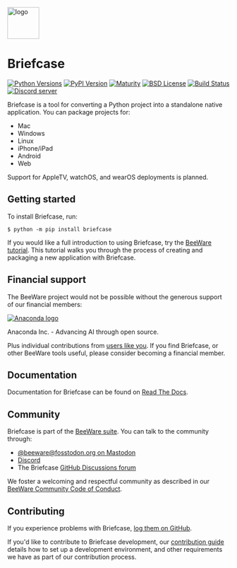 [<img src="https://beeware.org/project/briefcase/briefcase.png" width="72" alt="logo" />](https://beeware.org/briefcase)

# Briefcase

[![Python Versions](https://img.shields.io/pypi/pyversions/briefcase.svg)](https://pypi.python.org/pypi/briefcase)
[![PyPI Version](https://img.shields.io/pypi/v/briefcase.svg)](https://pypi.python.org/pypi/briefcase)
[![Maturity](https://img.shields.io/pypi/status/briefcase.svg)](https://pypi.python.org/pypi/briefcase)
[![BSD License](https://img.shields.io/pypi/l/briefcase.svg)](https://github.com/beeware/briefcase/blob/main/LICENSE)
[![Build Status](https://github.com/beeware/briefcase/workflows/CI/badge.svg?branch=main)](https://github.com/beeware/briefcase/actions)
[![Discord server](https://img.shields.io/discord/836455665257021440?label=Discord%20Chat&logo=discord&style=plastic)](https://beeware.org/bee/chat/)

Briefcase is a tool for converting a Python project into a standalone
native application. You can package projects for:

- Mac
- Windows
- Linux
- iPhone/iPad
- Android
- Web

Support for AppleTV, watchOS, and wearOS deployments is planned.

## Getting started

To install Briefcase, run:

    $ python -m pip install briefcase

If you would like a full introduction to using Briefcase, try the
[BeeWare tutorial](https://docs.beeware.org). This tutorial walks you
through the process of creating and packaging a new application with
Briefcase.

## Financial support

The BeeWare project would not be possible without the generous support
of our financial members:

[![Anaconda logo](https://beeware.org/community/members/anaconda/anaconda-large.png)](https://anaconda.com/)

Anaconda Inc. - Advancing AI through open source.

Plus individual contributions from [users like
you](https://beeware.org/community/members/). If you find Briefcase, or
other BeeWare tools useful, please consider becoming a financial member.

## Documentation

Documentation for Briefcase can be found on [Read The
Docs](https://briefcase.readthedocs.io).

## Community

Briefcase is part of the [BeeWare suite](https://beeware.org). You can
talk to the community through:

- [@beeware@fosstodon.org on Mastodon](https://fosstodon.org/@beeware)
- [Discord](https://beeware.org/bee/chat/)
- The Briefcase [GitHub Discussions
  forum](https://github.com/beeware/briefcase/discussions)

We foster a welcoming and respectful community as described in our
[BeeWare Community Code of
Conduct](https://beeware.org/community/behavior/).

## Contributing

If you experience problems with Briefcase, [log them on
GitHub](https://github.com/beeware/briefcase/issues).

If you'd like to contribute to Briefcase development, our [contribution
guide](https://briefcase.readthedocs.io/en/latest/how-to/contribute/index.html)
details how to set up a development environment, and other requirements
we have as part of our contribution process.
